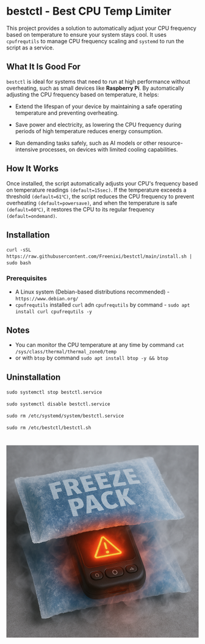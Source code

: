 # bestctl - Best CPU Temp Limiter
This project provides a solution to automatically adjust your CPU frequency based on temperature to ensure your system stays cool. It uses `cpufrequtils` to manage CPU frequency scaling and `systemd` to run the script as a service.


## What It Is Good For
`bestctl` is ideal for systems that need to run at high performance without overheating, such as small devices like **Raspberry Pi**. By automatically adjusting the CPU frequency based on temperature, it helps:
- Extend the lifespan of your device by maintaining a safe operating temperature and preventing overheating.

- Save power and electricity, as lowering the CPU frequency during periods of high temperature reduces energy consumption.

- Run demanding tasks safely, such as AI models or other resource-intensive processes, on devices with limited cooling capabilities.


## How It Works
Once installed, the script automatically adjusts your CPU's frequency based on temperature readings `(default=15sec)`. If the temperature exceeds a threshold `(default=61℃)`, the script reduces the CPU frequency to prevent overheating `(default=powersave)`, and when the temperature is safe `(default=60℃)`, it restores the CPU to its regular frequency `(default=ondemand)`.


## Installation
`curl -sSL https://raw.githubusercontent.com/Freenixi/bestctl/main/install.sh | sudo bash`

### Prerequisites
- A Linux system (Debian-based distributions recommended) - `https://www.debian.org/`
- `cpufrequtils` installed `curl` adn `cpufrequtils` by command - `sudo apt install curl cpufrequtils -y`


## Notes
- You can monitor the CPU temperature at any time by command `cat /sys/class/thermal/thermal_zone0/temp`
- or with `btop` by command `sudo apt install btop -y && btop`


## Uninstallation
`sudo systemctl stop bestctl.service`

`sudo systemctl disable bestctl.service`

`sudo rm /etc/systemd/system/bestctl.service`

`sudo rm /etc/bestctl/bestctl.sh`

#
![Alt text](https://github.com/Freenixi/bestctl/blob/main/hot-sandwiched.png)
